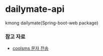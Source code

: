 # dailymate-api
kmong dailymate(Spring-boot-web package)

### 참고 자료
- [coolsms 문자 전송](https://developers.coolsms.co.kr/sdk-list/Java/send-message)